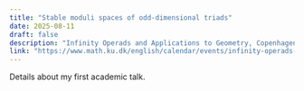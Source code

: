 ```yaml
---
title: "Stable moduli spaces of odd-dimensional triads"
date: 2025-08-11
draft: false
description: "Infinity Operads and Applications to Geometry, Copenhagen."
link: "https://www.math.ku.dk/english/calendar/events/infinity-operads-and-manifolds/"
---
```


Details about my first academic talk.
